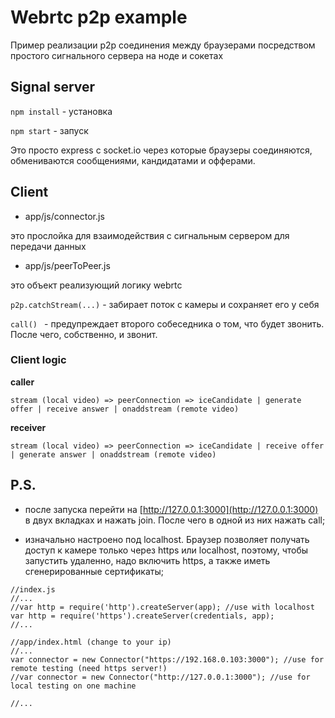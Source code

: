 # Webrtc p2p example

Пример реализации p2p соединения между браузерами посредством простого сигнального сервера на ноде и сокетах


## Signal server

 ```npm install``` - установка

 ```npm start``` - запуск

 Это просто express с socket.io через которые браузеры соединяются, обмениваются сообщениями, кандидатами и офферами.


## Client

- app/js/connector.js

это прослойка для взаимодействия с сигнальным сервером для передачи данных

- app/js/peerToPeer.js

это объект реализующий логику webrtc

```p2p.catchStream(...)``` - забирает поток с камеры и сохраняет его у себя

```call() ``` - предупреждает второго собеседника о том, что будет звонить. После чего, собственно, и звонит.


### Client logic

**caller**

``` stream (local video) => peerConnection => iceCandidate | generate offer | receive answer | onaddstream (remote video) ```

**receiver**

``` stream (local video) => peerConnection => iceCandidate | receive offer | generate answer | onaddstream (remote video) ```


## P.S.

 - после запуска перейти на [http://127.0.0.1:3000](http://127.0.0.1:3000) в двух вкладках и нажать join. После чего в одной из них нажать call;

 - изначально настроено под localhost. Браузер позволяет получать доступ к камере только через https или localhost, поэтому, чтобы запустить удаленно, надо включить https, а также иметь сгенерированные сертификаты;


```
//index.js
//...
//var http = require('http').createServer(app); //use with localhost
var http = require('https').createServer(credentials, app);
//...
```

```
//app/index.html (change to your ip)
//...
var connector = new Connector("https://192.168.0.103:3000"); //use for remote testing (need https server!)
//var connector = new Connector("http://127.0.0.1:3000"); //use for local testing on one machine

//...
```
